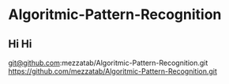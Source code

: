 # Algoritmic-Pattern-Recognition
## Hi Hi 
git@github.com:mezzatab/Algoritmic-Pattern-Recognition.git
https://github.com/mezzatab/Algoritmic-Pattern-Recognition.git
